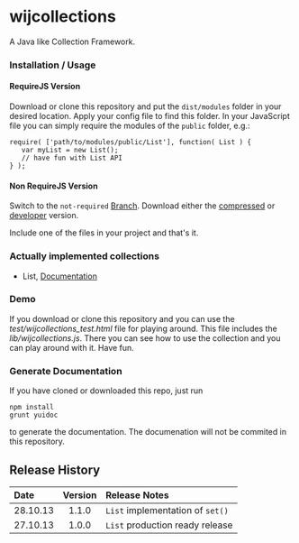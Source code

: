 # wijcollections #

A Java like Collection Framework.

### Installation / Usage
#### RequireJS Version
Download or clone this repository and put the `dist/modules` folder in your desired location. Apply your config file to find this folder. In your JavaScript file you can simply require the modules of the `public` folder, e.g.:
```
require( ['path/to/modules/public/List'], function( List ) {
   var myList = new List();
   // have fun with List API
} );
```

#### Non RequireJS Version
Switch to the `not-required` [Branch](https://github.com/webinfluenza/wijcollections/tree/not-required "Non RequireJS Branch"). Download either the [compressed](https://github.com/webinfluenza/wijcollections/blob/not-required/dist/wijcollections.min.js) or [developer](https://github.com/webinfluenza/wijcollections/blob/not-required/dist/wijcollections.js) version.

Include one of the files in your project and that's it.

### Actually implemented collections
* List, [Documentation](https://github.com/webinfluenza/wijcollections/wiki/List "List API Documentation")

### Demo

If you download or clone this repository and you can use the *test/wijcollections_test.html* file for playing around.
This file includes the *lib/wijcollections.js*. There you can see how to use the collection and you can
play around with it. Have fun.

### Generate Documentation
If you have cloned or downloaded this repo, just run
```
npm install
grunt yuidoc
```
to generate the documentation. The documenation will not be commited in this repository.

## Release History
Date | Version | Release Notes
:------------|:-------:|:-----
28.10.13 | 1.1.0 | ```List``` implementation of ```set()```
27.10.13 | 1.0.0 | ```List``` production ready release
